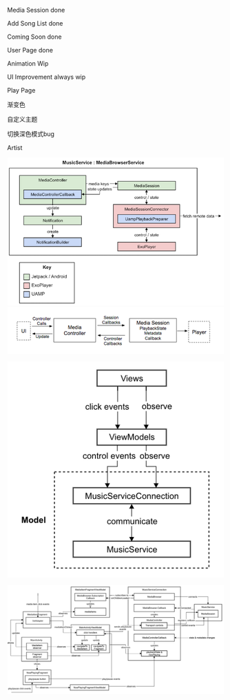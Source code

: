 Media Session	done

Add Song List		done

Coming Soon		done

User Page			done

Animation			Wip

UI Improvement   always wip



Play Page

渐变色

自定义主题 

切换深色模式bug



Artist

![Detailed view of MusicService](https://github.com/android/uamp/raw/main/docs/images/4-MusicService.png)![Diagram showing how MediaController and MediaSession communicate](https://github.com/android/uamp/raw/main/docs/images/5-MediaController.png)

![Class diagram showing UAMP's Model-View-ViewModel architecture](https://github.com/android/uamp/raw/main/docs/images/9-mvvm.png)

![Diagram showing important interactions between UI classes](https://github.com/android/uamp/raw/main/docs/images/12-ui-class-diagram.png)